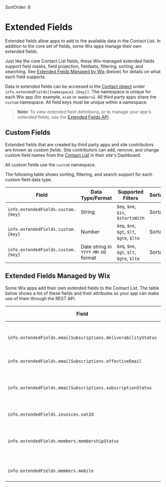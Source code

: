 SortOrder: 8
# Extended Fields

Extended fields allow apps to add to the available data in the Contact List.
In addition to the core set of fields,
some Wix apps manage their own extended fields.

Just like the core Contact List fields,
these Wix-managed extended fields support field masks, field projection,
fieldsets, filtering, sorting, and searching.
See [Extended Fields Managed by Wix][wix-ext-fields] (below)
for details on what each field supports.

Data in extended fields can be accessed
in the [Contact object][contact-obj]
under `info.extendedFields[{namespace}.{key}]`.
The namespace is unique for each Wix app (for example, `ecom` or `members`).
All third party apps share the `custom` namespace.
All field keys must be unique within a namespace.

> **Note:**
> To view extended field definitions,
> or to manage your app's extended fields,
> use the [Extended Fields API][svc-fields].

## Custom Fields

Extended fields that are created by third party apps and site contributors
are known as _custom fields_.
Site contributors can add, remove, and change custom field names
from the [Contact List][dashboard-contact-list] in their site's Dashboard.

All custom fields use the `custom` namespace.

The following table shows sorting, filtering, and search support
for each custom field data type.

| Field                              | Data Type/Format                   | Supported Filters                          | Sortable |
| ---------------------------------- | ---------------------------------- | ------------------------------------------ | -------- |
| `info.extendedFields.custom.{key}` | String                             | `$eq`, `$ne`, `$in`, `$startsWith`         | Sortable |
| `info.extendedFields.custom.{key}` | Number                             | `$eq`, `$ne`, `$gt`, `$lt`, `$gte`, `$lte` | Sortable |
| `info.extendedFields.custom.{key}` | Date string in `YYYY-MM-DD` format | `$eq`, `$ne`, `$gt`, `$lt`, `$gte`, `$lte` | Sortable |

## Extended Fields Managed by Wix

Some Wix apps add their own extended fields to the Contact List.
The table below shows a list of these fields and their attributes
so your app can make use of them through the REST API.

| Field                                                         | Description                                                                    | Read-Only | Data Type | Supported Filters                          | Sortable |
| ------------------------------------------------------------- | ------------------------------------------------------------------------------ | --------- | --------- | ------------------------------------------ | -------- |
| `info.extendedFields.emailSubscriptions.deliverabilityStatus` | Supported values: `VALID`, `BOUNCED`, `SPAM_COMPLAINT`, `INACTIVE`.            | Read-only | `TEXT`    | `$eq`,`$ne`,`$in`                          |          |
| `info.extendedFields.emailSubscriptions.effectiveEmail`       |                                                                                | Read-only | `TEXT`    | `$exists`                                  | Sortable |
| `info.extendedFields.emailSubscriptions.subscriptionStatus`   | Supported values: `SUBSCRIBED`, `UNSUBSCRIBED`, `NOT_SET`, `PENDING`.          | Read-only | `TEXT`    | `$eq`,`$ne`,`$in`                          |          |
| `info.extendedFields.invoices.vatId`                          | Government-issued VAT ID.                                                      |           | `TEXT`    |                                            |          |
| `info.extendedFields.members.membershipStatus`                | Supported values: `APPROVED`, `DENIED`, `PENDING`, `INACTIVE`.                 | Read-only | `TEXT`    | `$eq`,`$ne`,`$in`                          |          |
| `info.extendedFields.members.mobile`                          | Supported values: `true`, `false`.                                             |           | `BOOLEAN` |                                            |          |

[wix-ext-fields]: #extended-fields-managed-by-wix
[svc-fields]: https://dev.wix.com/api/rest/contacts/extended-fields
[contact-obj]: https://dev.wix.com/api/rest/contacts/contacts/contacts-v4/contact-object
[iso-4217-currency]: https://www.iso.org/iso-4217-currency-codes.html
[dashboard-contact-list]: https://www.wix.com/my-account/site-selector/?buttonText=Select%20Site&title=Select%20a%20Site&autoSelectOnSingleSite=true&actionUrl=https:%2F%2Fwww.wix.com%2Fdashboard%2F%7B%7BmetaSiteId%7D%7D%2Fcontacts
